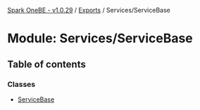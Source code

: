 [Spark OneBE - v1.0.29](../README.md) / [Exports](../modules.md) / Services/ServiceBase

# Module: Services/ServiceBase

## Table of contents

### Classes

- [ServiceBase](../classes/Services_ServiceBase.ServiceBase.md)
